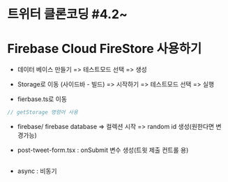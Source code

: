 # 트위터 클론코딩 #4.2~

# Firebase Cloud FireStore 사용하기

- 데이터 베이스 만들기 => 테스트모드 선택 => 생성
- Storage로 이동 (사이드바 - 빌드) => 시작하기
  => 테스트모드 선택 => 실행

- fierbase.ts로 이동
```js
// getStorage 명령어 사용
```

- firebase/ firebase database => 컬렉션 시작
  => random id 생성(원한다면 변경가능)

- post-tweet-form.tsx
  : onSubmit 변수 생성(트윗 제출 컨트롤 용)
```js

```

- async : 비동기
